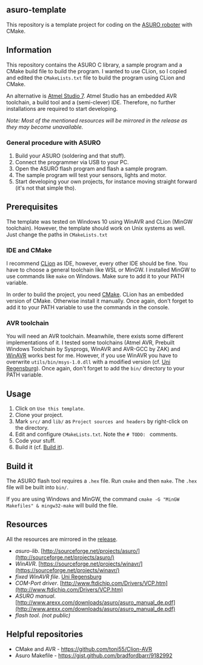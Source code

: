 asuro-template
---
This repository is a template project for coding on the [ASURO roboter](https://de.wikipedia.org/wiki/ASURO) with CMake.

## Information
This repository contains the ASURO C library, a sample program and a CMake build file to build the program.
I wanted to use CLion, so I copied and edited the `CMakeLists.txt` file to build the program using CLion and CMake.

An alternative is [Atmel Studio 7](https://www.microchip.com/mplab/avr-support/atmel-studio-7).
Atmel Studio has an embedded AVR toolchain, a build tool and a (semi-clever) IDE.
Therefore, no further installations are required to start developing.

*Note: Most of the mentioned resources will be mirrored in the release as they may become unavailable.* 

### General procedure with ASURO
1. Build your ASURO (soldering and that stuff).
2. Connect the programmer via USB to your PC.
3. Open the ASURO flash program and flash a sample program.
4. The sample program will test your sensors, lights and motor.
5. Start developing your own projects, for instance moving straight forward (it's not that simple tho).

## Prerequisites 
The template was tested on Windows 10 using WinAVR and CLion (MinGW toolchain).
However, the template should work on Unix systems as well.
Just change the paths in `CMakeLists.txt`

### IDE and CMake
I recommend [CLion](https://www.jetbrains.com/de-de/clion/) as IDE, however, every other IDE should be fine.
You have to choose a general toolchain like WSL or MinGW.
I installed MinGW to use commands like `make` on Windows.
Make sure to add it to your PATH variable.

In order to build the project, you need [CMake](https://cmake.org).
CLion has an embedded version of CMake.
Otherwise install it manually.
Once again, don't forget to add it to your PATH variable to use the commands in the console.

### AVR toolchain
You will need an AVR toolchain.
Meanwhile, there exists some different implementations of it.
I tested some toolchains (Atmel AVR, Prebuilt Windows Toolchain by Sysprogs, WinAVR and AVR-GCC by ZAK) and [WinAVR]() works best for me.
However, if you use WinAVR you have to overwrite `utils/bin/msys-1.0.dll` with a modified version (cf. [Uni Regensburg](https://homepages.uni-regensburg.de/~erc24492/WINAVR_unter_WIN10/WINAVR_unter_WIN10.html)).
Once again, don't forget to add the `bin/` directory to your PATH variable.

## Usage
1. Click on `Use this template`.
2. Clone your project.
3. Mark `src/` and `lib/` as `Project sources and headers` by right-click on the directory.
4. Edit and configure `CMakeLists.txt`.
Note the `# TODO: ` comments.
5. Code your stuff.
6. Build it (cf. [Build it](#build-it)).

## Build it
The ASURO flash tool requires a `.hex` file.
Run `cmake` and then `make`.
The `.hex` file will be built into `bin/`.

If you are using Windows and MinGW, the command `cmake -G "MinGW Makefiles" & mingw32-make` will build the file.

## Resources
All the resources are mirrored in the [release]().

- *asuro-lib*. [http://sourceforge.net/projects/asuro/](http://sourceforge.net/projects/asuro/)
- *WinAVR*. [https://sourceforge.net/projects/winavr/](https://sourceforge.net/projects/winavr/)
- *fixed WinAVR file*. [Uni Regensburg](http://homepages.uni-regensburg.de/~erc24492/ELFORT_KURS/WINAVR%20Win10%20Problem/msys-1.0-vista64/msys-1.0.dll) 
- *COM-Port driver*. [http://www.ftdichip.com/Drivers/VCP.htm](http://www.ftdichip.com/Drivers/VCP.htm)
- *ASURO manual*. [http://www.arexx.com/downloads/asuro/asuro_manual_de.pdf](http://www.arexx.com/downloads/asuro/asuro_manual_de.pdf)
- *flash tool*. _(not public)_

## Helpful repositories
- CMake and AVR - https://github.com/toni55/Clion-AVR
- Asuro Makefile - https://gist.github.com/bradfordbarr/9182992

